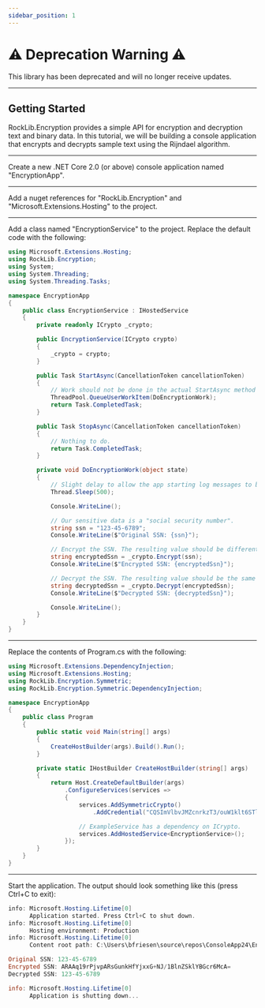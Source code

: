 ```yaml
---
sidebar_position: 1
---
```


# :warning: Deprecation Warning :warning:

This library has been deprecated and will no longer receive updates.

---

## Getting Started

RockLib.Encryption provides a simple API for encryption and decryption text and binary data. In this tutorial, we will be building a console application that encrypts and decrypts sample text using the Rijndael algorithm.

---

Create a new .NET Core 2.0 (or above) console application named "EncryptionApp".

---

Add a nuget references for "RockLib.Encryption" and "Microsoft.Extensions.Hosting" to the project.

---

Add a class named "EncryptionService" to the project. Replace the default code with the following:

```csharp
using Microsoft.Extensions.Hosting;
using RockLib.Encryption;
using System;
using System.Threading;
using System.Threading.Tasks;

namespace EncryptionApp
{
    public class EncryptionService : IHostedService
    {
        private readonly ICrypto _crypto;

        public EncryptionService(ICrypto crypto)
        {
            _crypto = crypto;
        }

        public Task StartAsync(CancellationToken cancellationToken)
        {
            // Work should not be done in the actual StartAsync method of an IHostedService.
            ThreadPool.QueueUserWorkItem(DoEncryptionWork);
            return Task.CompletedTask;
        }

        public Task StopAsync(CancellationToken cancellationToken)
        {
            // Nothing to do.
            return Task.CompletedTask;
        }

        private void DoEncryptionWork(object state)
        {
            // Slight delay to allow the app starting log messages to be written.
            Thread.Sleep(500);

            Console.WriteLine();

            // Our sensitive data is a "social security number".
            string ssn = "123-45-6789";
            Console.WriteLine($"Original SSN: {ssn}");

            // Encrypt the SSN. The resulting value should be different from the original SSN.
            string encryptedSsn = _crypto.Encrypt(ssn);
            Console.WriteLine($"Encrypted SSN: {encryptedSsn}");

            // Decrypt the SSN. The resulting value should be the same as the original SSN.
            string decryptedSsn = _crypto.Decrypt(encryptedSsn);
            Console.WriteLine($"Decrypted SSN: {decryptedSsn}");

            Console.WriteLine();
        }
    }
}
```

---

Replace the contents of Program.cs with the following:

```csharp
using Microsoft.Extensions.DependencyInjection;
using Microsoft.Extensions.Hosting;
using RockLib.Encryption.Symmetric;
using RockLib.Encryption.Symmetric.DependencyInjection;

namespace EncryptionApp
{
    public class Program
    {
        public static void Main(string[] args)
        {
            CreateHostBuilder(args).Build().Run();
        }

        private static IHostBuilder CreateHostBuilder(string[] args)
        {
            return Host.CreateDefaultBuilder(args)
                .ConfigureServices(services =>
                {
                    services.AddSymmetricCrypto()
                        .AddCredential("CQSImVlbvJMZcnrkzT3/ouW1klt6STljrDjRiBzIsSk=", SymmetricAlgorithm.Rijndael);

                    // ExampleService has a dependency on ICrypto.
                    services.AddHostedService<EncryptionService>();
                });
        }
    }
}
```

---

Start the application. The output should look something like this (press Ctrl+C to exit):

```powershell
info: Microsoft.Hosting.Lifetime[0]
      Application started. Press Ctrl+C to shut down.
info: Microsoft.Hosting.Lifetime[0]
      Hosting environment: Production
info: Microsoft.Hosting.Lifetime[0]
      Content root path: C:\Users\bfriesen\source\repos\ConsoleApp24\EncryptionApp\bin\Debug\netcoreapp3.1

Original SSN: 123-45-6789
Encrypted SSN: ARAAq19rPjvpARsGunkHfYjxxG+NJ/1BlnZSklYBGcr6McA=
Decrypted SSN: 123-45-6789

info: Microsoft.Hosting.Lifetime[0]
      Application is shutting down...
```
